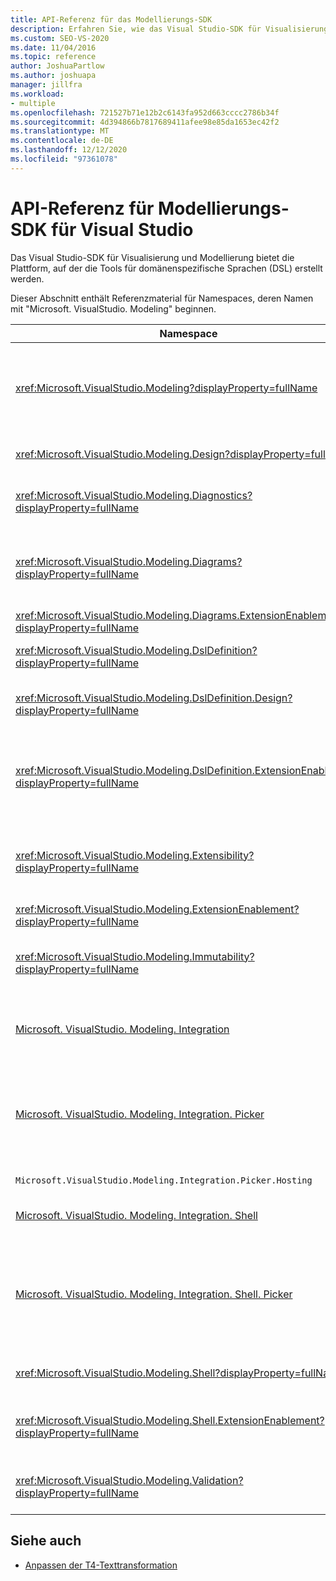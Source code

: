 ```yaml
---
title: API-Referenz für das Modellierungs-SDK
description: Erfahren Sie, wie das Visual Studio-SDK für Visualisierung und Modellierung die Plattform bereitstellt, auf der Ihre DSLs-Tools (Domain-Specific Languages) erstellt werden.
ms.custom: SEO-VS-2020
ms.date: 11/04/2016
ms.topic: reference
author: JoshuaPartlow
ms.author: joshuapa
manager: jillfra
ms.workload:
- multiple
ms.openlocfilehash: 721527b71e12b2c6143fa952d663cccc2786b34f
ms.sourcegitcommit: 4d394866b7817689411afee98e85da1653ec42f2
ms.translationtype: MT
ms.contentlocale: de-DE
ms.lasthandoff: 12/12/2020
ms.locfileid: "97361078"
---
```

# <a name="api-reference-for-modeling-sdk-for-visual-studio"></a>API-Referenz für Modellierungs-SDK für Visual Studio

Das Visual Studio-SDK für Visualisierung und Modellierung bietet die Plattform, auf der die Tools für domänenspezifische Sprachen (DSL) erstellt werden.

Dieser Abschnitt enthält Referenzmaterial für Namespaces, deren Namen mit "Microsoft. VisualStudio. Modeling" beginnen.

|Namespace|Content|
|-|-|
|<xref:Microsoft.VisualStudio.Modeling?displayProperty=fullName>|Klassen wie ModelElement, das die Basisklasse aller Domänen Klassen ist, die Sie in einer DSL definieren.|
|<xref:Microsoft.VisualStudio.Modeling.Design?displayProperty=fullName>|Klassen, die einen Teil einer DSL-Definition bilden.|
|<xref:Microsoft.VisualStudio.Modeling.Diagnostics?displayProperty=fullName>|Die Tools für den Modell Speicher-Viewer und die Leistungsmessung.|
|<xref:Microsoft.VisualStudio.Modeling.Diagrams?displayProperty=fullName>|Klassen wie shapeelement, die die Basisklasse aller Formen sind, die Sie in einer DSL definieren.|
|<xref:Microsoft.VisualStudio.Modeling.Diagrams.ExtensionEnablement?displayProperty=fullName>|Gesten-und Auswahlmethoden.|
|<xref:Microsoft.VisualStudio.Modeling.DslDefinition?displayProperty=fullName>|Die API des DSL-Definitions-Designers.|
|<xref:Microsoft.VisualStudio.Modeling.DslDefinition.Design?displayProperty=fullName>|Interne Klassen des DSL-Definitions-Designers.|
|<xref:Microsoft.VisualStudio.Modeling.DslDefinition.ExtensionEnablement?displayProperty=fullName>|Attribute, die es Ihnen ermöglichen, den DSL-Designer mit Befehlen, Gesten und Validierung zu erweitern.|
|<xref:Microsoft.VisualStudio.Modeling.Extensibility?displayProperty=fullName>|Erweiterungs Methoden für ModelElement, die DSL-Erweiterbarkeit implementieren.|
|<xref:Microsoft.VisualStudio.Modeling.ExtensionEnablement?displayProperty=fullName>|Erweiterbarkeits Attribute|
|<xref:Microsoft.VisualStudio.Modeling.Immutability?displayProperty=fullName>|Ermöglicht es Ihnen, Teile eines Modells als schreibgeschützt zu gestalten.|
|[Microsoft. VisualStudio. Modeling. Integration](/previous-versions/ee904412(v=vs.140))|Die ModelBus-API, mit der Sie unterschiedliche Modelle integrieren können.|
|[Microsoft. VisualStudio. Modeling. Integration. Picker](/previous-versions/ee904394(v=vs.140))|Das Dialogfeld, in dem Benutzer zu Modellen und Elementen navigieren können, um ModelBus-Verweise zu erstellen.|
|`Microsoft.VisualStudio.Modeling.Integration.Picker.Hosting`|Der Auswahl Dienst.|
|[Microsoft. VisualStudio. Modeling. Integration. Shell](/previous-versions/ee869435(v=vs.140))|ModelBus-Adapter Framework für Visual Studio.|
|[Microsoft. VisualStudio. Modeling. Integration. Shell. Picker](/previous-versions/ee886769(v=vs.140))|Das Auswahl Dialogfeld, in dem Benutzer zu Modellen und Elementen navigieren können, um ModelBus-Verweise zu erstellen.|
|<xref:Microsoft.VisualStudio.Modeling.Shell?displayProperty=fullName>|Die Schnittstelle zwischen DSLs und Visual Studio.|
|<xref:Microsoft.VisualStudio.Modeling.Shell.ExtensionEnablement?displayProperty=fullName>|Ermöglicht das Definieren von Kontextmenü Befehlen (Kontextmenü).|
|<xref:Microsoft.VisualStudio.Modeling.Validation?displayProperty=fullName>|Ermöglicht das Definieren von Validierungs Einschränkungen.|

## <a name="see-also"></a>Siehe auch

- [Anpassen der T4-Texttransformation](../modeling/customizing-t4-text-transformation.md)

